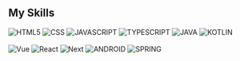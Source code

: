 <h2>My Skills</h2>
<div>
  <img alt="HTML5" src ="https://img.shields.io/badge/HTML5-E34F26.svg?&style=for-the-badge&logo=HTML5&logoColor=white"/>
  <img alt="CSS" src ="https://img.shields.io/badge/CSS3-1572B6.svg?&style=for-the-badge&logo=CSS3&logoColor=white"/>
  <img alt="JAVASCRIPT" src ="https://img.shields.io/badge/JavaScript-F7DF1E.svg?&style=for-the-badge&logo=JavaScript&logoColor=white"/>
  <img alt="TYPESCRIPT" src ="https://img.shields.io/badge/TypeScript-3178C6.svg?&style=for-the-badge&logo=TypeScript&logoColor=white"/>
  <img alt="JAVA" src ="https://img.shields.io/badge/java-%23ED8B00.svg?style=for-the-badge&logo=openjdk&logoColor=white"/>
  <img alt="KOTLIN" src="https://img.shields.io/badge/kotlin-7F52FF.svg?style=for-the-badge&logo=Kotlin&logoColor=white" />
<!--   <img alt="DART" src="https://img.shields.io/badge/dart-0175C2.svg?style=for-the-badge&logo=dart&logoColor=white" /> -->
</div>
<br/>
<div>
  <img alt="Vue" src ="https://img.shields.io/badge/Vue.js-35495E?style=for-the-badge&logo=vuedotjs&logoColor=4FC08D"/>
  <img alt="React" src ="https://img.shields.io/badge/React-61DAFB.svg?&style=for-the-badge&logo=React&logoColor=white"/>
  <img alt="Next" src ="https://img.shields.io/badge/Next-000000.svg?&style=for-the-badge&logo=Next.js&logoColor=white"/>
  <img alt="ANDROID" src="https://img.shields.io/badge/android-3DDC84.svg?style=for-the-badge&logo=android&logoColor=white" />
  <img alt="SPRING" src="https://img.shields.io/badge/spring-%236DB33F.svg?style=for-the-badge&logo=spring&logoColor=white" />
<!--   <img alt="FLUTTER" src="https://img.shields.io/badge/flutter-02569B.svg?style=for-the-badge&logo=flutter&logoColor=white" /> -->
</div>
<!--
**kim-hyunjin/kim-hyunjin** is a ✨ _special_ ✨ repository because its `README.md` (this file) appears on your GitHub profile.

Here are some ideas to get you started:

- 🔭 I’m currently working on ...
- 🌱 I’m currently learning ...
- 👯 I’m looking to collaborate on ...
- 🤔 I’m looking for help with ...
- 💬 Ask me about ...
- 📫 How to reach me: ...
- 😄 Pronouns: ...
- ⚡ Fun fact: ...
-->
